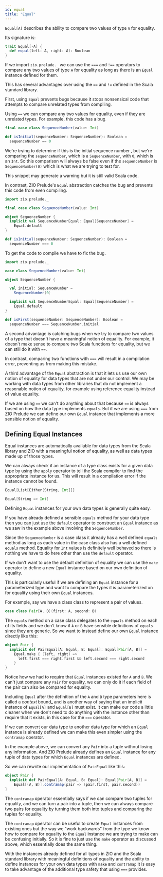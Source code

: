 ```yaml
---
id: equal
title: "Equal"
---
```


`Equal[A]` describes the ability to compare two values of type `A` for equality.

Its signature is:

```scala mdoc
trait Equal[-A] {
  def equal(left: A, right: A): Boolean
}
```

If we import `zio.prelude._` we can use the `===` and `!==` operators to compare any two values of type `A` for equality as long as there is an `Equal` instance defined for them.

This has several advantages over using the `==` and `!=` defined in the Scala standard library.

First, using `Equal` prevents bugs because it stops nonsensical code that attempts to compare unrelated types from compiling.

Using `==` we can compare any two values for equality, even if they are unrelated types. For example, this code has a bug.

```scala mdoc:warn
final case class SequenceNumber(value: Int)

def isInitial(sequenceNumber: SequenceNumber): Boolean =
  sequenceNumber == 0
```

We're trying to determine if this is the initial sequence number , but we're comparing the `sequenceNumber`, which is a `SequenceNumber`, with `0`, which is an `Int`. So this comparison will always be false even if the `sequenceNumber` is `SequenceNumber(0)` which is what we are trying to test for.

This snippet may generate a warning but it is still valid Scala code.

In contrast, ZIO Prelude's `Equal` abstraction catches the bug and prevents this code from even compiling.

```scala mdoc:reset:fail
import zio.prelude._

final case class SequenceNumber(value: Int)

object SequenceNumber {
  implicit val SequenceNumberEqual: Equal[SequenceNumber] =
    Equal.default
}

def isInitial(sequenceNumber: SequenceNumber): Boolean =
  sequenceNumber === 0
```

To get the code to compile we have to fix the bug.

```scala mdoc
import zio.prelude._

case class SequenceNumber(value: Int)

object SequenceNumber {

  val initial: SequenceNumber =
    SequenceNumber(0)

  implicit val SequenceNumberEqual: Equal[SequenceNumber] =
    Equal.default
}

def isFirst(sequenceNumber: SequenceNumber): Boolean =
  sequenceNumber === SequenceNumber.initial
```

A second advantage is catching bugs when we try to compare two values of a type that doesn't have a meaningful notion of equality. For example, it doesn't make sense to compare two Scala functions for equality, but we can still do it with `==`.

In contrast, comparing two functions with `===` will result in a compilation error, preventing us from making this mistake.

A third advantage of the `Equal` abstraction is that it lets us use our own notion of equality for data types that are not under our control. We may be working with data types from other libraries that do not implement a reasonable notion of equality, for example using reference equality instead of value equality.

If we are using `==` we can't do anything about that because `==` is always based on how the data type implements `equals`. But if we are using `===` from ZIO Prelude we can define our own `Equal` instance that implements a more sensible notion of equality.

## Defining Equal Instances

Equal instances are automatically available for data types from the Scala library and ZIO with a meaningful notion of equality, as well as data types made up of those types.

We can always check if an instance of a type class exists for a given data type by using the `apply` operator to tell the Scala compiler to find the appropriate instance for us. This will result in a compilation error if the instance cannot be found.

```scala mdoc
Equal[List[Either[String, Int]]]
```

```scala mdoc:fail
Equal[String => Int]
```

Defining `Equal` instances for your own data types is generally quite easy.

If you have already defined a sensible `equals` method for your data type then you can just use the `default` operator to construct an `Equal` instance as we saw in the example above involving the `SequenceNumber`.

Since the `SequenceNumber` is a case class it already has a well defined `equals` method as long as each value in the case class also has a well defined `equals` method. Equality for `Int` values is definitely well behaved so there is nothing we have to do here other than use the `default` operator.

If we don't want to use the default definition of equality we can use the `make` operator to define a new `Equal` instance based on our own definition of equality.

This is particularly useful if we are defining an `Equal` instance for a parameterized type and want to compare the types it is parameterized on for equality using their own `Equal` instances.

For example, say we have a class class to represent a pair of values.

```scala mdoc
case class Pair[A, B](first: A, second: B)
```

The `equals` method on a case class delegates to the `equals` method on each of its fields and we don't know if `A` or `B` have sensible definitions of `equals` since they are generic. So we want to instead define our own `Equal` instance directly like this:

```scala mdoc
object Pair {
  implicit def PairEqual[A: Equal, B: Equal]: Equal[Pair[A, B]] =
    Equal.make { (left, right) =>
      left.first === right.first && left.second === right.second
    }
}
```

Notice how we had to require that `Equal` instances existed for `A` and `B`. We can't just compare any `Pair` for equality, we can only do it if each field of the pair can also be compared for equality.

Including `Equal` after the definition of the `A` and `B` type parameters here is called a _context_ bound_ and is another way of saying that an implicit instance of `Equal[A]` and `Equal[B]` must exist. It can make our code a little cleaner when we don't need to do anything with the instance other than require that it exists, in this case for the `===` operator.

If we can convert our data type to another data type for which an `Equal` instance is already defined we can make this even simpler using the `contramap` operator.

In the example above, we can convert any `Pair` into a tuple without losing any information. And ZIO Prelude already defines an `Equal` instance for any tuple of data types for which `Equal` instances are defined.

So we can rewrite our implementation of `PairEqual` like this:

```scala mdoc:nest
object Pair {
  implicit def PairEqual[A: Equal, B: Equal]: Equal[Pair[A, B]] =
    Equal[(A, B)].contramap(pair => (pair.first, pair.second))
}
```

The `contramap` operator essentially says if we can compare two tuples for equality, and we can turn a pair into a tuple, then we can always compare two pairs for equality by turning them both into tuples and comparing the tuples for equality.

The `contramap` operator can be useful to create `Equal` instances from existing ones but the way we "work backwards" from the type we know how to compare for equality to the `Equal` instance we are trying to make can be confusing initially. So it is fine to just use the `make` operator as discussed above, which essentially does the same thing.

With the instances already defined for all types in ZIO and the Scala standard library with meaningful definitions of equality and the ability to define instances for your own data types with `make` and `contramap` it is easy to take advantage of the additional type safety that using `===` provides.

